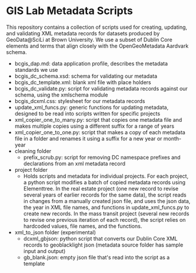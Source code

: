 # GIS Lab Metadata Scripts

This repository contains a collection of scripts used for creating, updating, and validating XML metadata records for datasets produced by GeoData@SciLi at Brown University. We use a subset of Dublin Core elements and terms that align closely with the OpenGeoMetadata Aardvark schema.

* bcgis_dap.md: data application profile, describes the metadata standards we use
* bcgis_dc_schema.xsd: schema for validating our metadata
* bcgis_dc_template.xml:  blank xml file with place holders
* bcgis_dc_validate.py: script for validating metadata records against our schema, using the xmlschema module
* bcgis_dcxml.css: stylesheet for our metadata records
* update_xml_funcs.py: generic functions for updating metadata, designed to be read into scripts written for specific projects
* xml_copier_one_to_many.py: script that copies one metadata file and makes multiple copies using a different suffix for a range of years
* xml_copier_one_to_one.py: script that makes a copy of each metadata file in a folder and renames it using a suffix for a new year or month-year
* cleaning folder
  * prefix_scrub.py: script for removing DC namespace prefixes and declarations from an xml metadata record
* project folder
  * Holds scripts and metadata for individual projects. For each project, a python script modifies a batch of copied metadata records using Elementtree. In the real estate project (one new record to revise several years of earlier records for the same data), the script reads in changes from a manually created json file, and uses the json data, the year in XML file names, and functions in update_xml_funcs.py to create new records. In the mass transit project (several new records to revise one previous iteration of each record), the script relies on hardcoded values, file names, and the functions.
* xml_to_json folder (experimental)
  * dcxml_gbjson: python script that converts our Dublin Core XML records to geoblacklight json (metadata source folder has sample input and output)
  * gb_blank.json: empty json file that's read into the script as a template